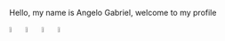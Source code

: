 Hello, my name is Angelo Gabriel, welcome to my profile

<div>
  <img src ="https://cdn-icons-png.flaticon.com/512/174/174854.png" style="width:5%">
  <img src ="https://cdn-icons-png.flaticon.com/512/732/732190.png" style="width:5%">
  <img src ="https://cdn-icons-png.flaticon.com/512/5968/5968292.png" style="width:5%">
  <img src ="https://cdn-icons-png.flaticon.com/512/1183/1183672.png" style="width:5%">
</div>

